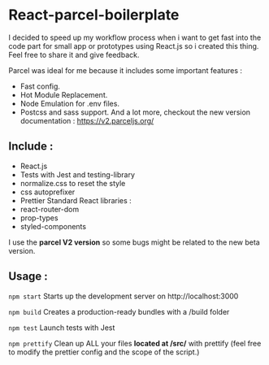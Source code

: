 # React-parcel-boilerplate

I decided to speed up my workflow process when i want to get fast into the code part for small app or prototypes using React.js so i created this thing.
Feel free to share it and give feedback.

Parcel was ideal for me because it includes some important features :
- Fast config.
- Hot Module Replacement.
- Node Emulation for .env files.
- Postcss and sass support.
And a lot more, checkout the new version documentation : https://v2.parceljs.org/

## Include :
- React.js
- Tests with Jest and testing-library
- normalize.css to reset the style
- css autoprefixer
- Prettier
Standard React libraries :
- react-router-dom
- prop-types
- styled-components

I use the **parcel V2 version** so some bugs might be related to the new beta version.

## Usage :

`npm start`
Starts up the development server on http://localhost:3000

`npm build`
Creates a production-ready bundles with a /build folder

`npm test`
Launch tests with Jest

`npm prettify`
Clean up ALL your files **located at /src/** with prettify (feel free to modify the prettier config and the scope of the script.)